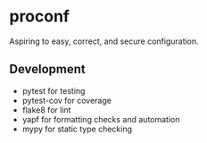 # proconf

Aspiring to easy, correct, and secure configuration.

## Development
- pytest for testing
- pytest-cov for coverage
- flake8 for lint 
- yapf for formatting checks and automation
- mypy for static type checking
